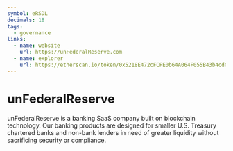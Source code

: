 ```yaml
---
symbol: eRSDL
decimals: 18
tags:
  - governance
links:
  - name: website
    url: https://unFederalReserve.com
  - name: explorer
    url: https://etherscan.io/token/0x5218E472cFCFE0b64A064F055B43b4cdC9EfD3A6
---
```


# unFederalReserve

unFederalReserve is a banking SaaS company built on blockchain technology. Our banking products are designed for smaller U.S. Treasury chartered banks and non-bank lenders in need of greater liquidity without sacrificing security or compliance.
